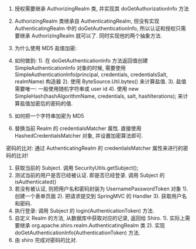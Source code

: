 1. 授权需要继承 AuthorizingRealm 类, 并实现其 doGetAuthorizationInfo 方法
2. AuthorizingRealm 类继承自 AuthenticatingRealm, 但没有实现 AuthenticatingRealm 中的 
doGetAuthenticationInfo, 所以认证和授权只需要继承 AuthorizingRealm 就可以了. 同时实现他的两个抽象方法.

1. 为什么使用 MD5 盐值加密: 
2. 如何做到:
1). 在 doGetAuthenticationInfo 方法返回值创建 SimpleAuthenticationInfo 对象的时候, 需要使用
SimpleAuthenticationInfo(principal, credentials, credentialsSalt, realmName) 构造器
2). 使用 ByteSource.Util.bytes() 来计算盐值. 
3). 盐值需要唯一: 一般使用随机字符串或 user id
4). 使用 new SimpleHash(hashAlgorithmName, credentials, salt, hashIterations); 来计算盐值加密后的密码的值. 

1. 如何把一个字符串加密为 MD5 
2. 替换当前 Realm 的 credentialsMatcher 属性. 直接使用 HashedCredentialsMatcher 对象, 并设置加密算法即可. 

密码的比对:
通过 AuthenticatingRealm 的 credentialsMatcher 属性来进行的密码的比对!

1. 获取当前的 Subject. 调用 SecurityUtils.getSubject();
2. 测试当前的用户是否已经被认证. 即是否已经登录. 调用 Subject 的 isAuthenticated() 
3. 若没有被认证, 则把用户名和密码封装为 UsernamePasswordToken 对象
1). 创建一个表单页面
2). 把请求提交到 SpringMVC 的 Handler
3). 获取用户名和密码. 
4. 执行登录: 调用 Subject 的 login(AuthenticationToken) 方法. 
5. 自定义 Realm 的方法, 从数据库中获取对应的记录, 返回给 Shiro.
1). 实际上需要继承 org.apache.shiro.realm.AuthenticatingRealm 类
2). 实现 doGetAuthenticationInfo(AuthenticationToken) 方法. 
6. 由 shiro 完成对密码的比对. 
